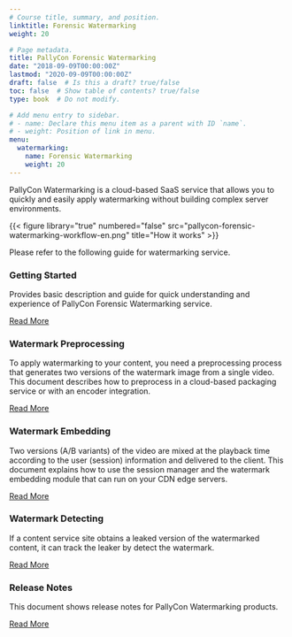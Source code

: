 ```yaml
---
# Course title, summary, and position.
linktitle: Forensic Watermarking
weight: 20

# Page metadata.
title: PallyCon Forensic Watermarking
date: "2018-09-09T00:00:00Z"
lastmod: "2020-09-09T00:00:00Z"
draft: false  # Is this a draft? true/false
toc: false  # Show table of contents? true/false
type: book  # Do not modify.

# Add menu entry to sidebar.
# - name: Declare this menu item as a parent with ID `name`.
# - weight: Position of link in menu.
menu:
  watermarking:
    name: Forensic Watermarking
    weight: 20
---
```


PallyCon Watermarking is a cloud-based SaaS service that allows you to quickly and easily apply watermarking without building complex server environments.

{{< figure library="true" numbered="false" src="pallycon-forensic-watermarking-workflow-en.png" title="How it works" >}}

Please refer to the following guide for watermarking service.

<div class="row">
  <div class="col-sm-6">
    <div class="card">
      <div class="card-body">
        <h3 class="card-title">Getting Started</h3>
        <p class="card-text">Provides basic description and guide for quick understanding and experience of PallyCon Forensic Watermarking service.</p>
        <a href="./getting-started/" class="btn btn-primary">Read More</a>
      </div>
    </div>
  </div>
  <div class="col-sm-6">
    <div class="card">
      <div class="card-body">
        <h3 class="card-title">Watermark Preprocessing</h3>
        <p class="card-text">To apply watermarking to your content, you need a preprocessing process that generates two versions of the watermark image from a single video. This document describes how to preprocess in a cloud-based packaging service or with an encoder integration.</p>
        <a href="./preprocessing/" class="btn btn-primary">Read More</a>
      </div>
    </div>
  </div>
  <div class="col-sm-6">
    <div class="card">
      <div class="card-body">
        <h3 class="card-title">Watermark Embedding</h3>
        <p class="card-text">Two versions (A/B variants) of the video are mixed at the playback time according to the user (session) information and delivered to the client. This document explains how to use the session manager and the watermark embedding module that can run on your CDN edge servers.</p>
        <a href="./embedding/" class="btn btn-primary">Read More</a>
      </div>
    </div>
  </div>
  <div class="col-sm-6">
    <div class="card">
      <div class="card-body">
        <h3 class="card-title">Watermark Detecting</h3>
        <p class="card-text">If a content service site obtains a leaked version of the watermarked content, it can track the leaker by  detect the watermark.</p>
        <a href="./detecting/" class="btn btn-primary">Read More</a>
      </div>
    </div>
  </div>
  <div class="col-sm-6">
    <div class="card">
      <div class="card-body">
        <h3 class="card-title">Release Notes</h3>
        <p class="card-text">This document shows release notes for PallyCon Watermarking products.</p>
        <a href="./watermarking-release-notes/" class="btn btn-primary">Read More</a>
      </div>
    </div>
  </div>
</div>
